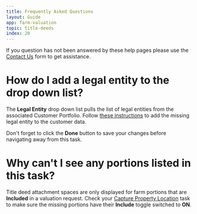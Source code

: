 ```yaml
---
title: Frequently Asked Questions
layout: Guide
app: farm-valuation
topic: title-deeds
index: 20
---
```


If you question has not been answered by these help pages please use the [Contact Us](/contact) form to get assistance.

# How do I add a legal entity to the drop down list?

The **Legal Entity** drop down list pulls the list of legal entities from the associated Customer Portfolio. Follow [these instructions](/docs/guides/customers/add-legal-entities) to add the missing legal entity to the customer data.

Don't forget to click the **Done** button to save your changes before navigating away from this task.

# Why can't I see any portions listed in this task?

Title deed attachment spaces are only displayed for farm portions that are **Included** in a valuation request. Check your [Capture Property Location](/docs/guides/farm-valuation/request-modify) task to make sure the missing portions have their **Include** toggle switched to **ON**.